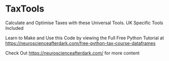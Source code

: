 # TaxTools
Calculate and Optimise Taxes with these Universal Tools. UK Specific Tools Included

Learn to Make and Use this Code by viewing the Full Free Python Tutorial at https://neuroscienceafterdark.com/free-python-tax-course-dataframes

Check Out https://neuroscienceafterdark.com/ for more content

